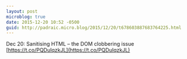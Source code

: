 ```yaml
---
layout: post
microblog: true
date: 2015-12-20 10:52 -0500
guid: http://padraic.micro.blog/2015/12/20/t678603887683764225.html
---
```

Dec 20: Sanitising HTML – the DOM clobbering issue [https://t.co/PQDuIqzkJL](https://t.co/PQDuIqzkJL)
